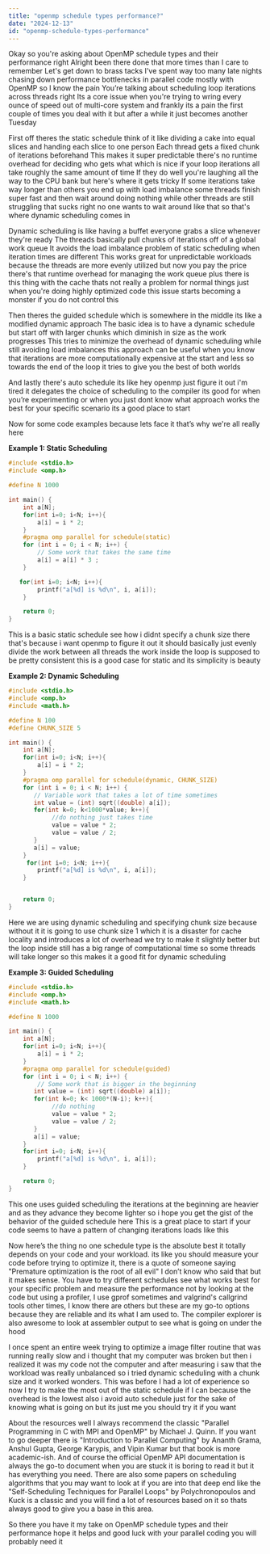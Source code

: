 ```yaml
---
title: "openmp schedule types performance?"
date: "2024-12-13"
id: "openmp-schedule-types-performance"
---
```


Okay so you're asking about OpenMP schedule types and their performance right Alright been there done that more times than I care to remember Let's get down to brass tacks I've spent way too many late nights chasing down performance bottlenecks in parallel code mostly with OpenMP so I know the pain You’re talking about scheduling loop iterations across threads right Its a core issue when you're trying to wring every ounce of speed out of multi-core system and frankly its a pain the first couple of times you deal with it but after a while it just becomes another Tuesday

First off theres the static schedule think of it like dividing a cake into equal slices and handing each slice to one person Each thread gets a fixed chunk of iterations beforehand This makes it super predictable there's no runtime overhead for deciding who gets what which is nice if your loop iterations all take roughly the same amount of time If they do well you're laughing all the way to the CPU bank but here's where it gets tricky If some iterations take way longer than others you end up with load imbalance some threads finish super fast and then wait around doing nothing while other threads are still struggling that sucks right no one wants to wait around like that so that's where dynamic scheduling comes in

Dynamic scheduling is like having a buffet everyone grabs a slice whenever they're ready The threads basically pull chunks of iterations off of a global work queue It avoids the load imbalance problem of static scheduling when iteration times are different This works great for unpredictable workloads because the threads are more evenly utilized but now you pay the price there's that runtime overhead for managing the work queue plus there is this thing with the cache thats not really a problem for normal things just when you're doing highly optimized code this issue starts becoming a monster if you do not control this

Then theres the guided schedule which is somewhere in the middle its like a modified dynamic approach The basic idea is to have a dynamic schedule but start off with larger chunks which diminish in size as the work progresses This tries to minimize the overhead of dynamic scheduling while still avoiding load imbalances this approach can be useful when you know that iterations are more computationally expensive at the start and less so towards the end of the loop it tries to give you the best of both worlds

And lastly there's auto schedule its like hey openmp just figure it out i'm tired it delegates the choice of scheduling to the compiler its good for when you’re experimenting or when you just dont know what approach works the best for your specific scenario its a good place to start

Now for some code examples because lets face it that’s why we're all really here

**Example 1: Static Scheduling**

```c
#include <stdio.h>
#include <omp.h>

#define N 1000

int main() {
    int a[N];
    for(int i=0; i<N; i++){
        a[i] = i * 2;
    }
    #pragma omp parallel for schedule(static)
    for (int i = 0; i < N; i++) {
        // Some work that takes the same time
        a[i] = a[i] * 3 ;
    }

   for(int i=0; i<N; i++){
        printf("a[%d] is %d\n", i, a[i]);
    }

    return 0;
}
```

This is a basic static schedule see how i didnt specify a chunk size there that's because i want openmp to figure it out it should basically just evenly divide the work between all threads the work inside the loop is supposed to be pretty consistent this is a good case for static and its simplicity is beauty

**Example 2: Dynamic Scheduling**

```c
#include <stdio.h>
#include <omp.h>
#include <math.h>

#define N 100
#define CHUNK_SIZE 5

int main() {
    int a[N];
    for(int i=0; i<N; i++){
        a[i] = i * 2;
    }
    #pragma omp parallel for schedule(dynamic, CHUNK_SIZE)
    for (int i = 0; i < N; i++) {
       // Variable work that takes a lot of time sometimes
       int value = (int) sqrt((double) a[i]);
       for(int k=0; k<1000*value; k++){
            //do nothing just takes time
            value = value * 2;
            value = value / 2;
       }
       a[i] = value;
    }
     for(int i=0; i<N; i++){
        printf("a[%d] is %d\n", i, a[i]);
    }


    return 0;
}
```

Here we are using dynamic scheduling and specifying chunk size because without it it is going to use chunk size 1 which it is a disaster for cache locality and introduces a lot of overhead we try to make it slightly better but the loop inside still has a big range of computational time so some threads will take longer so this makes it a good fit for dynamic scheduling

**Example 3: Guided Scheduling**

```c
#include <stdio.h>
#include <omp.h>
#include <math.h>

#define N 1000

int main() {
    int a[N];
    for(int i=0; i<N; i++){
        a[i] = i * 2;
    }
    #pragma omp parallel for schedule(guided)
    for (int i = 0; i < N; i++) {
        // Some work that is bigger in the beginning
       int value = (int) sqrt((double) a[i]);
       for(int k=0; k< 1000*(N-i); k++){
            //do nothing
            value = value * 2;
            value = value / 2;
       }
       a[i] = value;
    }
    for(int i=0; i<N; i++){
        printf("a[%d] is %d\n", i, a[i]);
    }

    return 0;
}
```

This one uses guided scheduling the iterations at the beginning are heavier and as they advance they become lighter so i hope you get the gist of the behavior of the guided schedule here This is a great place to start if your code seems to have a pattern of changing iterations loads like this

Now here’s the thing no one schedule type is the absolute best it totally depends on your code and your workload. its like you should measure your code before trying to optimize it, there is a quote of someone saying "Premature optimization is the root of all evil" I don’t know who said that but it makes sense. You have to try different schedules see what works best for your specific problem and measure the performance not by looking at the code but using a profiler, I use gprof sometimes and valgrind's callgrind tools other times, I know there are others but these are my go-to options because they are reliable and its what I am used to. The compiler explorer is also awesome to look at assembler output to see what is going on under the hood

I once spent an entire week trying to optimize a image filter routine that was running really slow and i thought that my computer was broken but then i realized it was my code not the computer and after measuring i saw that the workload was really unbalanced so i tried dynamic scheduling with a chunk size and it worked wonders. This was before I had a lot of experience so now I try to make the most out of the static schedule if I can because the overhead is the lowest also i avoid auto schedule just for the sake of knowing what is going on but its just me you should try it if you want

About the resources well I always recommend the classic "Parallel Programming in C with MPI and OpenMP" by Michael J. Quinn. If you want to go deeper there is "Introduction to Parallel Computing" by Ananth Grama, Anshul Gupta, George Karypis, and Vipin Kumar but that book is more academic-ish. And of course the official OpenMP API documentation is always the go-to document when you are stuck it is boring to read it but it has everything you need. There are also some papers on scheduling algorithms that you may want to look at if you are into that deep end like the "Self-Scheduling Techniques for Parallel Loops" by Polychronopoulos and Kuck is a classic and you will find a lot of resources based on it so thats always good to give you a base in this area.

So there you have it my take on OpenMP schedule types and their performance hope it helps and good luck with your parallel coding you will probably need it
